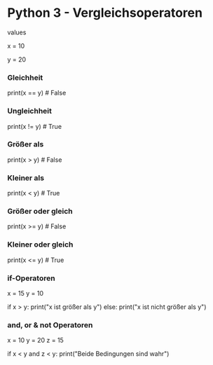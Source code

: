# Python 3 - Vergleichsoperatoren

values

x = 10

y = 20

### Gleichheit
print(x == y)   # False 

### Ungleichheit
print(x != y)   # True 

### Größer als
print(x > y)    # False 

### Kleiner als
print(x < y)    # True

### Größer oder gleich
print(x >= y)   # False

### Kleiner oder gleich
print(x <= y)   # True

### if-Operatoren
x = 15
y = 10

if x > y:
    print("x ist größer als y")
else:
    print("x ist nicht größer als y")

### and, or & not Operatoren
x = 10
y = 20
z = 15

if x < y and z < y:
    print("Beide Bedingungen sind wahr")